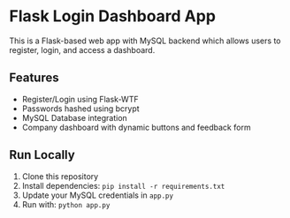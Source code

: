 # Flask Login Dashboard App

This is a Flask-based web app with MySQL backend which allows users to register, login, and access a dashboard.

## Features
- Register/Login using Flask-WTF
- Passwords hashed using bcrypt
- MySQL Database integration
- Company dashboard with dynamic buttons and feedback form

## Run Locally

1. Clone this repository
2. Install dependencies: `pip install -r requirements.txt`
3. Update your MySQL credentials in `app.py`
4. Run with: `python app.py`
